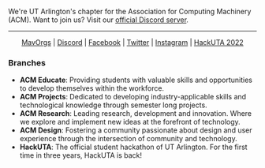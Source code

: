 We're UT Arlington's chapter for the Association for Computing Machinery (ACM). Want to join us? Visit our [official Discord server](https://lryanle.com/acm).

----

<p align="center">
 <a href="https://acm.uta.edu">MavOrgs</a> |
 <a href="https://lryanle.com/acm">Discord</a> |
 <a href="https://www.facebook.com/utaacm">Facebook</a> |
 <a href="https://twitter.com/uta_acm">Twitter</a> |
 <a href="https://www.instagram.com/acmuta/">Instagram</a> |
 <a href="https://www.hackuta.org/">HackUTA 2022</a>
</p>

### Branches
 - **ACM Educate**: Providing students with valuable skills and opportunities to develop themselves within the workforce.
 - **ACM Projects**: Dedicated to developing industry-applicable skills and technological knowledge through semester long projects.
 - **ACM Research**: Leading research, development and innovation. Where we explore and implement new ideas at the forefront of technology.
 - **ACM Design**: Fostering a community passionate about design and user experience through the intersection of community and technology.
 - **HackUTA**: The official student hackathon of UT Arlington. For the first time in three years, HackUTA is back!
